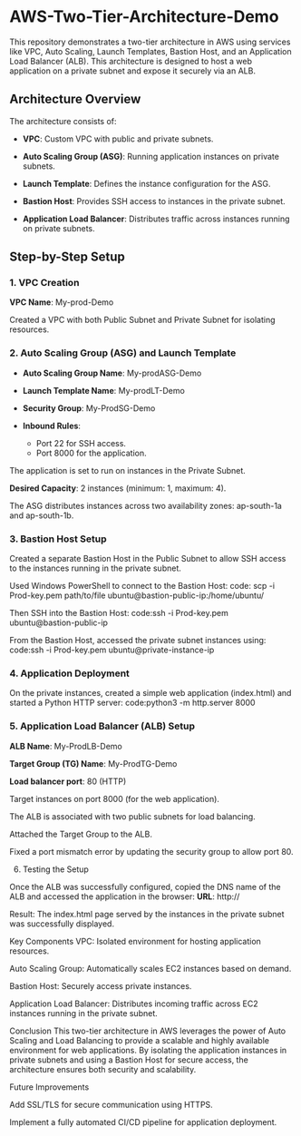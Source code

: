 # AWS-Two-Tier-Architecture-Demo
This repository demonstrates a two-tier architecture in AWS using services like VPC, Auto Scaling, Launch Templates, Bastion Host, and an Application Load Balancer (ALB). This architecture is designed to host a web application on a private subnet and expose it securely via an ALB.

## Architecture Overview

The architecture consists of:

- **VPC**: Custom VPC with public and private subnets.

- **Auto Scaling Group (ASG)**: Running application instances on private subnets.

- **Launch Template**: Defines the instance configuration for the ASG.

- **Bastion Host**: Provides SSH access to instances in the private subnet.

- **Application Load Balancer**: Distributes traffic across instances running on private subnets.

## Step-by-Step Setup

### 1. VPC Creation
**VPC Name**: My-prod-Demo

Created a VPC with both Public Subnet and Private Subnet for isolating resources.

### 2. Auto Scaling Group (ASG) and Launch Template
   
- **Auto Scaling Group Name**: My-prodASG-Demo

- **Launch Template Name**: My-prodLT-Demo

- **Security Group**: My-ProdSG-Demo

 - **Inbound Rules**:
    - Port 22 for SSH access.
    - Port 8000 for the application.

The application is set to run on instances in the Private Subnet.

**Desired Capacity**: 2 instances (minimum: 1, maximum: 4).

The ASG distributes instances across two availability zones: ap-south-1a and ap-south-1b.

### 3. Bastion Host Setup
   
Created a separate Bastion Host in the Public Subnet to allow SSH access to the instances running in the private subnet.

Used Windows PowerShell to connect to the Bastion Host:
code: scp -i Prod-key.pem path/to/file ubuntu@bastion-public-ip:/home/ubuntu/

Then SSH into the Bastion Host:
code:ssh -i Prod-key.pem ubuntu@bastion-public-ip

From the Bastion Host, accessed the private subnet instances using:
code:ssh -i Prod-key.pem ubuntu@private-instance-ip

### 4. Application Deployment
On the private instances, created a simple web application (index.html) and started a Python HTTP server:
code:python3 -m http.server 8000

### 5. Application Load Balancer (ALB) Setup

 **ALB Name**: My-ProdLB-Demo

 **Target Group (TG) Name**: My-ProdTG-Demo

 **Load balancer port**: 80 (HTTP)

Target instances on port 8000 (for the web application).

The ALB is associated with two public subnets for load balancing.

Attached the Target Group to the ALB.

Fixed a port mismatch error by updating the security group to allow port 80.

6. Testing the Setup
   
Once the ALB was successfully configured, copied the DNS name of the ALB and accessed the application in the browser:
 **URL**: http://<ALB-DNS>

Result: The index.html page served by the instances in the private subnet was successfully displayed.

Key Components
VPC: Isolated environment for hosting application resources.

Auto Scaling Group: Automatically scales EC2 instances based on demand.

Bastion Host: Securely access private instances.

Application Load Balancer: Distributes incoming traffic across EC2 instances running in the private subnet.

Conclusion
This two-tier architecture in AWS leverages the power of Auto Scaling and Load Balancing to provide a scalable and highly available environment for web applications. By isolating the application instances in private subnets and using a Bastion Host for secure access, the architecture ensures both security and scalability.

Future Improvements

Add SSL/TLS for secure communication using HTTPS.

Implement a fully automated CI/CD pipeline for application deployment.

